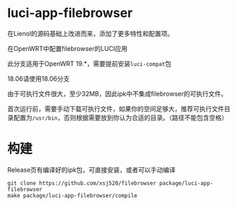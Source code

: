 # luci-app-filebrowser
在Lienol的源码基础上改进而来，添加了更多特性和配置项。

在OpenWRT中配置filebrowser的LUCI应用

此分支适用于OpenWRT 19.*，需要提前安装`luci-compat`包

18.06请使用18.06分支

由于可执行文件很大，至少32MB，因此ipk中不集成filebrowser的可执行文件。

首次运行前，需要手动下载可执行文件，如果你的空间足够大，推荐可执行文件目录配置为`/usr/bin`，否则根据需要放到你认为合适的目录。（路径不能包含空格）



# 构建

Release页有编译好的ipk包，可直接安装，或者可以手动编译

```
git clone https://github.com/xsj520/filebrowser package/luci-app-filebrowser
make package/luci-app-filebrowser/compile
```


